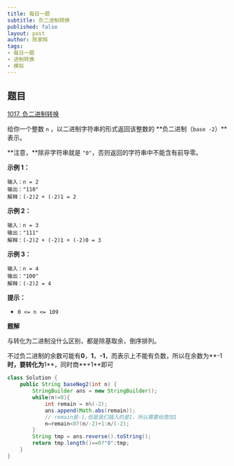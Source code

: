 ```yaml
---
title: 每日一题
subtitle: 负二进制转换
published: false
layout: post
author: 陈家辉
tags:
- 每日一题
- 进制转换
- 模拟
---
```


## 题目

[1017. 负二进制转换](https://leetcode.cn/problems/convert-to-base-2/)

给你一个整数 `n` ，以二进制字符串的形式返回该整数的 **负二进制（`base -2`）**表示。

**注意，**除非字符串就是 `"0"`，否则返回的字符串中不能含有前导零。

 

**示例 1：**

```
输入：n = 2
输出："110"
解释：(-2)2 + (-2)1 = 2
```

**示例 2：**

```
输入：n = 3
输出："111"
解释：(-2)2 + (-2)1 + (-2)0 = 3
```

**示例 3：**

```
输入：n = 4
输出："100"
解释：(-2)2 = 4
```

 

**提示：**

- `0 <= n <= 109`

**题解**

与转化为二进制没什么区别，都是除基取余，倒序排列。

不过负二进制的余数可能有**0**，**1**，**-1**，而表示上不能有负数，所以在余数为**-1**时，要转化为**1**，同时商**+1**即可

```java
class Solution {
    public String baseNeg2(int n) {
        StringBuilder ans = new StringBuilder();
        while(n!=0){
            int remain = n%(-2);
            ans.append(Math.abs(remain));
          	// remain是-1,但是我们插入的是1，所以需要给商加1
            n=remain<0?(n/-2)+1:n/(-2);
        }
        String tmp = ans.reverse().toString();
        return tmp.length()==0?"0":tmp;
    }
}
```

